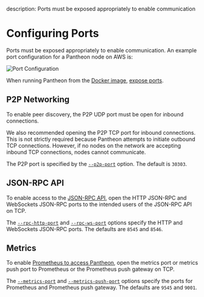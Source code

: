 description: Ports must be exposed appropriately to enable communication
<!--- END of page meta data -->

# Configuring Ports 

Ports must be exposed appropriately to enable communication. An example port configuration for a Pantheon node on AWS is: 
                                     
![Port Configuration](../../images/PortConfiguration.png)

When running Pantheon from the [Docker image](../../Getting-Started/Run-Docker-Image.md), [expose ports](../../Getting-Started/Run-Docker-Image.md#exposing-ports). 

## P2P Networking 

To enable peer discovery, the P2P UDP port must be open for inbound connections.

We also recommended opening the P2P TCP port for inbound connections. This is not strictly required because 
Pantheon attempts to initiate outbound TCP connections. However, if no nodes on the network are accepting inbound TCP 
connections, nodes cannot communicate.

The P2P port is specified by the [`--p2p-port`](../../Reference/Pantheon-CLI-Syntax.md#p2p-port) option. 
The default is `30303`. 

## JSON-RPC API 

To enable access to the [JSON-RPC API](../../JSON-RPC-API/JSON-RPC-API.md), open the HTTP JSON-RPC and WebSockets JSON-RPC ports to the intended users 
of the JSON-RPC API on TCP. 

The [`--rpc-http-port`](../../Reference/Pantheon-CLI-Syntax.md#rpc-http-port) and [`--rpc-ws-port`](../../Reference/Pantheon-CLI-Syntax.md#rpc-ws-port) 
options specify the HTTP and WebSockets JSON-RPC ports. The defaults are `8545` and `8546`.  

## Metrics 

To enable [Prometheus to access Pantheon](../../Using-Pantheon/Debugging.md#monitor-node-performance-using-prometheus), 
open the metrics port or metrics push port to Prometheus or the Prometheus push gateway on TCP.  

The [`--metrics-port`](../../Reference/Pantheon-CLI-Syntax.md#metrics-port) and [`--metrics-push-port`](../../Reference/Pantheon-CLI-Syntax.md#metrics-push-port) 
options specify the ports for Prometheus and Prometheus push gateway. The defaults are `9545` and `9001`.  